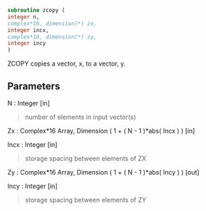 ```fortran  
subroutine zcopy (  
integer n,  
complex*16, dimension(*) zx,  
integer incx,  
complex*16, dimension(*) zy,  
integer incy  
)  
```  
  
ZCOPY copies a vector, x, to a vector, y.  
  
## Parameters  
N : Integer [in]  
> number of elements in input vector(s)  
  
Zx : Complex*16 Array, Dimension ( 1 + ( N - 1 )*abs( Incx ) ) [in]  
  
Incx : Integer [in]  
> storage spacing between elements of ZX  
  
Zy : Complex*16 Array, Dimension ( 1 + ( N - 1 )*abs( Incy ) ) [out]  
  
Incy : Integer [in]  
> storage spacing between elements of ZY  
  
